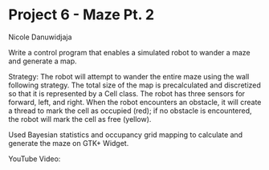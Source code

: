 # Project 6 - Maze Pt. 2

Nicole Danuwidjaja

Write a control program that enables a simulated robot to wander a maze and generate a map.

Strategy: The robot will attempt to wander the entire maze using the wall following strategy. The total size of the map is precalculated and discretized so that it is represented by a Cell class. The robot has three sensors for forward, left, and right. When the robot encounters an obstacle, it will create a thread to mark the cell as occupied (red); if no obstacle is encountered, the robot will mark the cell as free (yellow).

Used Bayesian statistics and occupancy grid mapping to calculate and generate the maze on GTK+ Widget.

YouTube Video: 
